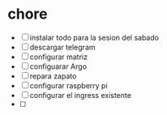 # chore

- [ ] instalar todo para la sesion del sabado 
- [ ] descargar telegram
- [ ] configurar matriz
- [ ] configuarar Argo
- [ ] repara zapato
- [ ] configurar raspberry pi
- [ ] configurar el ingress existente
- [ ] 

